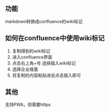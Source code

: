 ## 功能

markdown转换成confluence的wiki标记

## 如何在confluence中使用wiki标记

1. 复制得到的wiki标记
2. 进入confluence界面
3. 点击右上角+号 选择插入wiki标记
4. 选择企业维基
5. 将复制的内容粘贴进去点击插入即可

## 其他

支持PWA，但需要https
